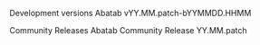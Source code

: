 Development versions
Abatab vYY.MM.patch-bYYMMDD.HHMM

Community Releases
Abatab Community Release YY.MM.patch